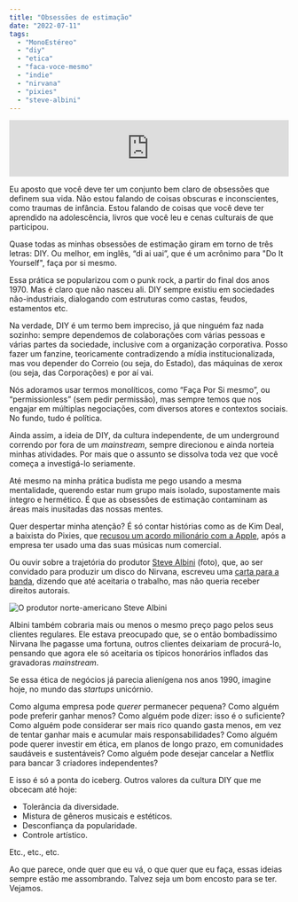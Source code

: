 ```yaml
---
title: "Obsessões de estimação"
date: "2022-07-11"
tags: 
  - "MonoEstéreo"
  - "diy"
  - "etica"
  - "faca-voce-mesmo"
  - "indie"
  - "nirvana"
  - "pixies"
  - "steve-albini"
---
```


<iframe src="https://anchor.fm/monoestereo/embed/episodes/Obsesses-de-estimao-e1l3aur" height="102px" width="100%" frameborder="0" scrolling="no"></iframe>

Eu aposto que você deve ter um conjunto bem claro de obsessões que definem sua vida. Não estou falando de coisas obscuras e inconscientes, como traumas de infância. Estou falando de coisas que você deve ter aprendido na adolescência, livros que você leu e cenas culturais de que participou.

Quase todas as minhas obsessões de estimação giram em torno de três letras: DIY. Ou melhor, em inglês, “di ai uai”, que é um acrônimo para "Do It Yourself", faça por si mesmo.

Essa prática se popularizou com o punk rock, a partir do final dos anos 1970. Mas é claro que não nasceu ali. DIY sempre existiu em sociedades não-industriais, dialogando com estruturas como castas, feudos, estamentos etc.

Na verdade, DIY é um termo bem impreciso, já que ninguém faz nada sozinho: sempre dependemos de colaborações com várias pessoas e várias partes da sociedade, inclusive com a organização corporativa. Posso fazer um fanzine, teoricamente contradizendo a mídia institucionalizada, mas vou depender do Correio (ou seja, do Estado), das máquinas de xerox (ou seja, das Corporações) e por aí vai.

Nós adoramos usar termos monolíticos, como “Faça Por Si mesmo”, ou “permissionless” (sem pedir permissão), mas sempre temos que nos engajar em múltiplas negociações, com diversos atores e contextos sociais. No fundo, tudo é política.

Ainda assim, a ideia de DIY, da cultura independente, de um underground correndo por fora de um _mainstream_, sempre direcionou e ainda norteia minhas atividades. Por mais que o assunto se dissolva toda vez que você começa a investigá-lo seriamente.

Até mesmo na minha prática budista me pego usando a mesma mentalidade, querendo estar num grupo mais isolado, supostamente mais íntegro e hermético. É que as obsessões de estimação contaminam as áreas mais inusitadas das nossas mentes.

Quer despertar minha atenção? É só contar histórias como as de Kim Deal, a baixista do Pixies, que [recusou um acordo milionário com a Apple](https://whiplash.net/materias/news_718/342534-pixies.html), após a empresa ter usado uma das suas músicas num comercial.

Ou ouvir sobre a trajetória do produtor [Steve Albini](https://en.wikipedia.org/wiki/Steve_Albini) (foto), que, ao ser convidado para produzir um disco do Nirvana, escreveu uma [carta para a banda](https://faroutmagazine.co.uk/steve-albini-letter-to-nirvana/), dizendo que até aceitaria o trabalho, mas não queria receber direitos autorais.

![O produtor norte-americano Steve Albini](https://eduf.me/wp-content/uploads/2022/07/steve-albini.webp)

Albini também cobraria mais ou menos o mesmo preço pago pelos seus clientes regulares. Ele estava preocupado que, se o então bombadíssimo Nirvana lhe pagasse uma fortuna, outros clientes deixariam de procurá-lo, pensando que agora ele só aceitaria os típicos honorários inflados das gravadoras _mainstream_.

Se essa ética de negócios já parecia alienígena nos anos 1990, imagine hoje, no mundo das _startups_ unicórnio.

Como alguma empresa pode _querer_ permanecer pequena? Como alguém pode preferir ganhar menos? Como alguém pode dizer: isso é o suficiente? Como alguém pode considerar ser mais rico quando gasta menos, em vez de tentar ganhar mais e acumular mais responsabilidades? Como alguém pode querer investir em ética, em planos de longo prazo, em comunidades saudáveis e sustentáveis? Como alguém pode desejar cancelar a Netflix para bancar 3 criadores independentes?

E isso é só a ponta do iceberg. Outros valores da cultura DIY que me obcecam até hoje:

- Tolerância da diversidade.
- Mistura de gêneros musicais e estéticos.
- Desconfiança da popularidade.
- Controle artístico.

Etc., etc., etc.

Ao que parece, onde quer que eu vá, o que quer que eu faça, essas ideias sempre estão me assombrando. Talvez seja um bom encosto para se ter. Vejamos.
